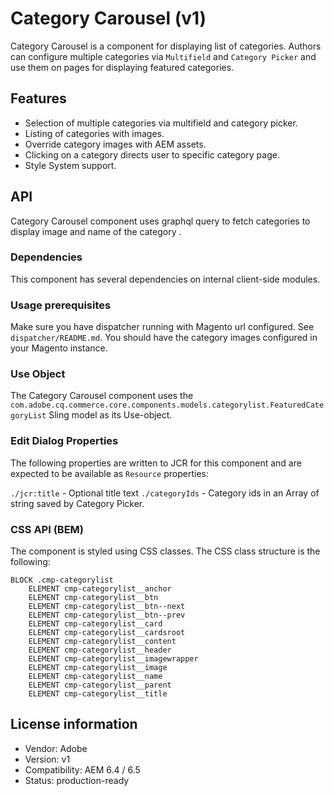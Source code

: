 <!--
Copyright 2019 Adobe Systems Incorporated

Licensed under the Apache License, Version 2.0 (the "License");
you may not use this file except in compliance with the License.
You may obtain a copy of the License at

    http://www.apache.org/licenses/LICENSE-2.0

Unless required by applicable law or agreed to in writing, software
distributed under the License is distributed on an "AS IS" BASIS,
WITHOUT WARRANTIES OR CONDITIONS OF ANY KIND, either express or implied.
See the License for the specific language governing permissions and
limitations under the License.
-->
# Category Carousel (v1)

Category Carousel is a component for displaying list of categories. Authors can configure multiple categories via `Multifield` and `Category Picker` and use them on pages for displaying featured categories.

## Features

- Selection of multiple categories via multifield and category picker. 
- Listing of categories with images.
- Override category images with AEM assets.
- Clicking on a category directs user to specific category page.
- Style System support.

## API

Category Carousel component uses graphql query to fetch categories to display image and name of the category .

### Dependencies

This component has several dependencies on internal client-side modules.

### Usage prerequisites

Make sure you have dispatcher running with Magento url configured. See `dispatcher/README.md`. You should have the category images configured in your Magento instance.

### Use Object

The Category Carousel component uses the `com.adobe.cq.commerce.core.components.models.categorylist.FeaturedCategoryList` Sling model as its Use-object.

### Edit Dialog Properties

The following properties are written to JCR for this component and are expected to be available as `Resource` properties:

 `./jcr:title` - Optional title text
 `./categoryIds` - Category ids in an Array of string saved by Category Picker.

### CSS API (BEM)

The component is styled using CSS classes. The CSS class structure is the following:

```
BLOCK .cmp-categorylist           
    ELEMENT cmp-categorylist__anchor  
    ELEMENT cmp-categorylist__btn 
    ELEMENT cmp-categorylist__btn--next
    ELEMENT cmp-categorylist__btn--prev
    ELEMENT cmp-categorylist__card
    ELEMENT cmp-categorylist__cardsroot
    ELEMENT cmp-categorylist__content        
    ELEMENT cmp-categorylist__header
    ELEMENT cmp-categorylist__imagewrapper
    ELEMENT cmp-categorylist__image
    ELEMENT cmp-categorylist__name
    ELEMENT cmp-categorylist__parent
    ELEMENT cmp-categorylist__title 
```

## License information

* Vendor: Adobe
* Version: v1
* Compatibility: AEM 6.4 / 6.5
* Status: production-ready
